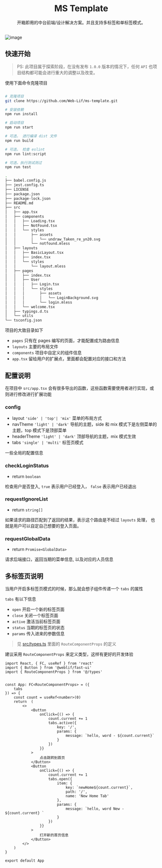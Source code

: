 <h1 align="center">MS Template</h1>

<div align="center">
    开箱即用的中台前端/设计解决方案。并且支持多标签和单标签模式。
</div>

<br />

![image](https://user-images.githubusercontent.com/91561865/142795569-6ae1150f-f3de-4857-9833-1f7590a81066.png)


## 快速开始

> PS: 此项目属于探索阶段，在没有发布 `1.0.0` 版本的情况下，任何 `API` 也项目结构都可能会进行重大的调整以及改变。


使用下面命令克隆项目

```sh

# 克隆项目
git clone https://github.com/Web-Lif/ms-template.git

# 安装依赖 
npm run install 

# 启动项目
npm run start 

# 可选， 进行编译 dist 文件
npm run build

# 可选， 检查 eslint
npm run lint:script

# 可选，执行测试测过
npm run test
```


```sh
.
├── babel.config.js
├── jest.config.ts
├── LICENSE
├── package.json
├── package-lock.json
├── README.md
├── src                   
│   ├── app.tsx  
│   ├── components    
│   │   ├── Loading.tsx
│   │   ├── NotFound.tsx
│   │   └── styles
│   │       ├── assets
│   │       │   └── undraw_Taken_re_yn20.svg
│   │       └── notfound.mless
│   ├── layouts
│   │   ├── BasicLayout.tsx
│   │   ├── index.tsx
│   │   └── styles
│   │       └── layout.mless
│   ├── pages
│   │   ├── index.tsx
│   │   ├── User
│   │   │   ├── Login.tsx
│   │   │   └── styles
│   │   │       ├── assets
│   │   │       │   └── LoginBackground.svg
│   │   │       └── login.mless
│   │   └── welcome.tsx
│   ├── typings.d.ts
│   └── utils
└── tsconfig.json
```

项目的大致目录如下

- `pages` 只有在 pages 编写的页面，才能配置成为路由信息
- `layouts` 主要的布局文件
- `components` 项目中自定义的组件信息
- `app.tsx` 留给用户的扩展点，里面都会配置对应的接口和方法

## 配置说明

在项目中 `src/app.tsx` 会有很多导出的函数，这些函数需要使用者进行实现，或则进行修改进行扩展功能


### config

- layout `'side' | 'top'| 'mix'`   菜单的布局方式
- navTheme `'light' | 'dark'`  导航的主题，side 和 mix 模式下是左侧菜单的主题，top 模式下是顶部菜单
- headerTheme  `'light' | 'dark'`  顶部导航的主题，mix 模式生效
- tabs `'single' | 'multi'`  标签页模式 

一些全局的配置信息

### checkLoginStatus

- return `boolean`

检查用户是否登入, `true` 表示用户已经登入， `false` 表示用户已经退出

### requestIgnoreList 

- return `string[]`

如果请求的路径匹配到了返回的结果，表示这个路由是不经过 `layouts` 处理， 也就是用户可以自定自己想要的登入页面。

### requestGlobalData

- return `Promise<GlobalData>`

请求后端接口，返回当期的菜单信息, 以及对应的人员信息


## 多标签页说明

当用户开启多标签页模式的时候，那么就会想子组件传递一个 `tabs` 的属性

`tabs` 有以下信息

- `open` 开启一个新的标签页面
- `close` 关闭一个标签页面
- `active` 激活当前标签页面
- `status` 当期的标签页的状态
- `params` 传入进来的参数信息

> 见 [src/types.ts](./src/types.ts) 里面的 `RouteComponentProps` 的定义


建议采用 `RouteComponentProps` 来定义类型，这样有更好的开发体验


```tsx
import React, { FC, useRef } from 'react'
import { Button } from '@weblif/fast-ui'
import { RouteComponentProps } from '@/types'


const App: FC<RouteComponentProps> = ({
    tabs
}) => {
    const count = useRef<number>(0)
    return  (
        <>
            <Button
                onClick={() => {
                    count.current += 1
                    tabs.active({
                        key: '/',
                        params: {
                            message: `hello, word - ${count.current}`
                        }
                    })
                }}
            >
                点击跳转到首页
            </Button>
            <Button
                onClick={() => {
                    count.current += 1
                    tabs.open({
                        item: {
                            key: `newHome${count.current}`,
                            path: '/',
                            name: 'New Home Tab'
                        },
                        params: {
                            message: `hello, word New - ${count.current} `
                        }
                    })
                }}
            >
                打开新的首页信息
            </Button>
        </>
    )
}

export default App
```
